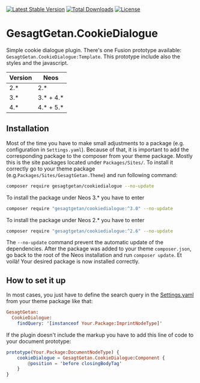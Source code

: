 [![Latest Stable Version](https://poser.pugx.org/gesagtgetan/cookiedialogue/v/stable)](https://packagist.org/packages/gesagtgetan/cookiedialogue)
[![Total Downloads](https://poser.pugx.org/gesagtgetan/cookiedialogue/downloads)](https://packagist.org/packages/gesagtgetan/cookiedialogue)
[![License](https://poser.pugx.org/gesagtgetan/cookiedialogue/license)](https://packagist.org/packages/gesagtgetan/cookiedialogue)

# GesagtGetan.CookieDialogue

Simple cookie dialogue plugin. There's one Fusion prototype available: `GesagtGetan.CookieDialogue:Template`. This prototype include also the styles and the javascript.

| Version | Neos        |
| ------- | ----------- |
| 2.\*    | 2.\*        |
| 3.\*    | 3.\* + 4.\* |
| 4.\*    | 4.\* + 5.\* |

## Installation

Most of the time you have to make small adjustments to a package (e.g. configuration in `Settings.yaml`). Because of that, it is important to add the corresponding package to the composer from your theme package. Mostly this is the site packages located under `Packages/Sites/`. To install it correctly go to your theme package (e.g.`Packages/Sites/GesagtGetan.Theme`) and run following command:

```bash
composer require gesagtgetan/cookiedialogue --no-update
```

To install the package under Neos 3.\* you have to enter

```bash
composer require "gesagtgetan/cookiedialogue:^3.0" --no-update
```

To install the package under Neos 2.\* you have to enter

```bash
composer require "gesagtgetan/cookiedialogue:^2.6" --no-update
```

The `--no-update` command prevent the automatic update of the dependencies. After the package was added to your theme `composer.json`, go back to the root of the Neos installation and run `composer update`. Et voilà! Your desired package is now installed correctly.

## How to set it up

In most cases, you just have to define the search query in the [Settings.yaml](Configuration/Settings.yaml) from your theme package like that:

```elm
GesagtGetan:
  CookieDialogue:
    findQuery: '[instanceof Your.Package:ImprintNodeType]'
```

If the plugin doesn't include the markup you have to add this line of code to your document prototype:

```elm
prototype(Your.Package:DocumentNodeType) {
    cookieDialogue = GesagtGetan.CookieDialogue:Component {
        @position = 'before closingBodyTag'
    }
}
```
